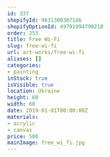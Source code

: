 ```yaml
---
id: 337
shopifyId: 9631300387146
shopifyOptionId: 49791994790218
order: 253
title: Free Wi-Fi
slug: free-wi-fi
url: art-works/free-wi-fi
aliases: []
categories:
- painting
inStock: true
isVisible: true
location: Ukraine
height: 60
width: 60
date: 2019-01-01T00:00:00Z
materials:
- acrylic
- canvas
price: 500
mainImage: free_wi_fi.jpg
---
```

